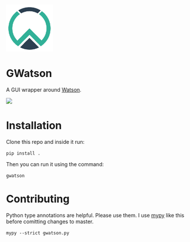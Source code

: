 ![](logo.png)

# GWatson 

A GUI wrapper around [Watson](https://github.com/TailorDev/Watson).

![](demo.gif)

# Installation 

Clone this repo and inside it run:

```
pip install .
```

Then you can run it using the command:

```
gwatson
```

# Contributing

Python type annotations are helpful. Please use them. I use [mypy](http://mypy-lang.org/) like this before comitting changes to master.

```
mypy --strict gwatson.py
```
